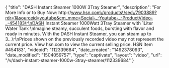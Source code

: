 {
    "title": "DASH Instant Steamer 1000W 3Tray Steamer",
    "description": "For More Info or to Buy Now: http:\/\/www.hsn.com\/products\/seo\/7903889?rdr=1&sourceid=youtube&cm_mmc=Social-_-Youtube-_-ProductVideo-_-454183\r\nDASH Instant Steamer 1000Watt 3Tray Steamer with 1Liter Water Tank \nImagine steamy, succulent foods, bursting with flavor and ready in minutes. With the DASH Instant Steamer, you can steam up to 3...\r\nPrices shown on the previously recorded video may not represent the current price.  View hsn.com to view the current selling price. HSN Item #454183",
    "videoid": "112339684",
    "date_created": "1492378093",
    "date_modified": "1504059757",
    "type": "captivate",
    "layout": "video",
    "url": "\/v\/dash-instant-steamer-1000w-3tray-steamer\/112339684"
}